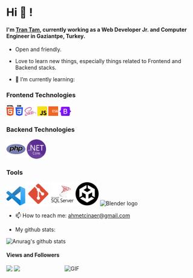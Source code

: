 # Hi 👋 !

#### I'm [Tran Tam](https://github.com/ahmetcinaer), currently working as a Web Developer Jr. and Computer Engineer in Gaziantpe, Turkey.

<!--
**ahmetcinaer/ahmetcinaer** is a ✨ _special_ ✨ repository because its `README.md` (this file) appears on your GitHub profile.

Here are some ideas to get you started:

- 🔭 I’m currently working on ...
- 🌱 I’m currently learning ...
- 👯 I’m looking to collaborate on ...
- 🤔 I’m looking for help with ...
- 💬 Ask me about ...
- 📫 How to reach me: ...
- 😄 Pronouns: ...
- ⚡ Fun fact: ...
-->
- Open and friendly.
- Love to learn new things, especially things related to Frontend and Backend stacks.

- 🌱 I’m currently learning:

### Frontend Technologies

<div>
  <img src ="./images/html-5.svg" alt="HTML5 logo" width="4%" title='HTML5'/>
  <img src ="./images/css-3.svg" alt="CSS3 logo" width="4%" title='CSS3'/>
  <img src ="./images/sass.svg" alt="Sass logo" width="6%" title='Sass'/>
  <img src ="./images/javascript.svg" alt="JavaScript logo" width="5%" title='JavaScript'/>
  <img src ="./images/es6.svg" alt="ES6 logo" width="5%" title='ES6'/>
  <img src ="./images/Bootstrap_logo.svg.png" alt="vue logo" width="6%" title='Bootstrap'/>
  
  </div>
  
  ### Backend Technologies

<div>
  <img src ="./images/php.png" alt="PHP logo" width="10%" title='PHP'/>
  <img src ="./images/NET_Core_Logo.svg" alt="D3 logo" width="10%" title='.NET CORE'/>
</div>

### Tools

<div>
  <img src ="./images/visual-studio-code.svg" alt="VS Code logo" width="10%" title='Visual Studio Code'/>
  <img src ="./images/git-svgrepo-com.svg" alt="Git logo" width="12%" title='Git'/>
  <img src ="./images/microsoft-sql-server-logo-svgrepo-com.svg" alt="Microsoft SQL Server logo" width="12%" title='Microsoft SQL Server"'/>
  <img src ="./images/unity.png" alt="Unity logo" width="12%" title='Unity'/>
  <img src ="https://icons.iconarchive.com/icons/dakirby309/simply-styled/256/Blender-icon.png" alt="Blender logo" width="12%" title='Blender'/>
</div>

- 📫 How to reach me: ahmetcinaer@gmail.com

- My github stats:

![Anurag's github stats](https://github-readme-stats.vercel.app/api?username=ahmetcinaer&theme=radical)


####  Views and Followers
![](https://i0.wp.com/s1.uphinh.org/2021/09/09/1a1d60ba032fca679a8bb71ebe5fa649.png)
<a href="https://github.com/ahmetcinaer">
    <img src="https://komarev.com/ghpvc/?username=ahmetcinaer">
	</a><a href="https://github.com/owentr1369"></a>
<img align="right" alt="GIF" src="https://media.giphy.com/media/p4NLw3I4U0idi/giphy.gif" width="350px" />
